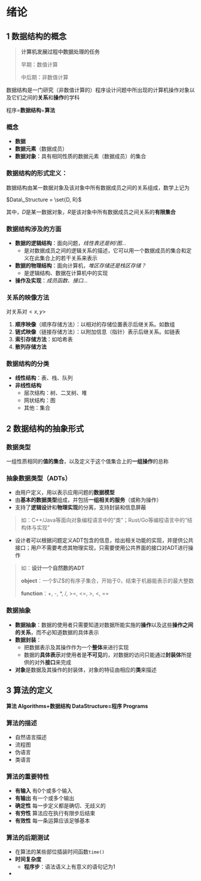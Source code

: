 # 绪论

## 1 数据结构的概念

> **计算机发展过程中数据处理的任务**
>
> 早期：数值计算
>
> 中后期：非数值计算

数据结构是一门研究（非数值计算的）程序设计问题中所出现的计算机操作对象以及它们之间的**关系**和**操作**的学科

程序=**数据结构**+**算法**

### 概念

- **数据**
- **数据元素**（数据成员）
- **数据对象**：具有相同性质的数据元素（数据成员）的集合

### **数据结构的形式定义**：

数据结构由某一数据对象及该对象中所有数据成员之间的关系组成，数学上记为

$Data\_Structure = \set{D, R}$

其中，$D$是某一数据对象，$R$是该对象中所有数据成员之间关系的**有限集合**

### 数据结构涉及的方面

- **数据的逻辑结构**：面向问题，*线性表还是树/图...*
  - 是对数据成员之间的逻辑关系的描述，它可以用一个数据成员的集合和定义在此集合上的若干关系来表示
- **数据的物理结构**：面向计算机，*堆区存储还是栈区存储？*
  - 是逻辑结构、数据在计算机中的实现
- **操作及实现**：*成员函数、接口...*

### 关系的映像方法

对关系对$<x,y>$

1. **顺序映像**（顺序存储方法）：以相对的存储位置表示后继关系。如数组
2. **链式映像**（链接存储方法）：以附加信息（指针）表示后继关系。如链表
3. **索引存储方法**：如哈希表
4. **散列存储方法**

### 数据结构的分类

- **线性结构**：表、栈、队列
- **非线性结构**
  - 层次结构：树、二叉树、堆
  - 网状结构：图
  - 其他：集合

## 2 数据结构的抽象形式

### 数据类型

一组性质相同的**值的集合**，以及定义于这个值集合上的**一组操作**的总称 

### 抽象数据类型（ADTs）

- 由用户定义，用以表示应用问题的**数据模型**
- 由**基本的数据类型**组成，并包括**一组相关的服务**（或称为操作）
- 支持了**逻辑设计**和**物理实现**的分离，支持封装和信息屏蔽

> 如：C++/Java等面向对象编程语言中的“类”；Rust/Go等编程语言中的“结构体与实现”

- 设计者可以根据问题定义ADT包含的信息，给出相关功能的实现，并提供公共接口；用户不需要考虑其物理实现，只需要使用公共界面的接口对ADT进行操作

> 如：**设计一个自然数的ADT**
>
> **object**：一个$\Z$的有序子集合，开始于0，结束于机器能表示的最大整数
>
> **function**：+, -, *, /, >=, <=, >, <, ==

### 数据抽象

- **数据抽象**：数据的使用者只需要知道对数据所能实施的**操作**以及这些**操作之间的关系**，而不必知道数据的具体表示
- **数据封装**：
  - 把数据表示及其操作作为一个**整体**来进行实现
  - 数据的**具体表示**对使用者是**不可见**的，对数据的访问只能通过**封装体**所提供的对外**接口**来完成
- **对象**是数据及其操作的封装体，对象的特征由相应的**类**来描述

## 3 算法的定义

**算法 Algorithms+数据结构 DataStructure=程序 Programs**

### 算法的描述

- 自然语言描述
- 流程图
- 伪语言
- 类语言

### 算法的重要特性

- **有输入** 有0个或多个输入
- **有输出** 有一个或多个输出
- **确定性** 每一步定义都是确切、无歧义的
- **有穷性** 算法应在执行有限步后结束
- **有效性** 每一条运算应该足够基本

### 算法的后期测试

- 在算法的某些部位插装时间函数`time()`
- **时间复杂度**
  - **程序步**：语法语义上有意义的语句记为1
- 
